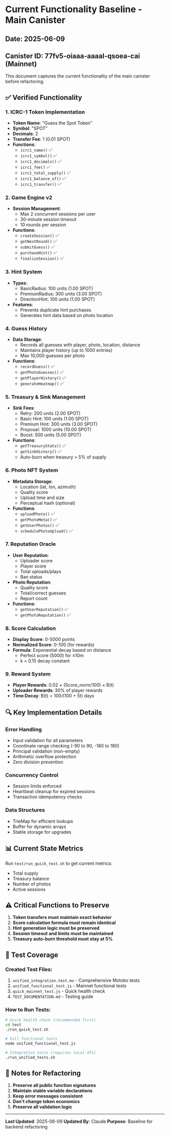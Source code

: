 # Current Functionality Baseline - Main Canister

## Date: 2025-06-09
## Canister ID: 77fv5-oiaaa-aaaal-qsoea-cai (Mainnet)

This document captures the current functionality of the main canister before refactoring.

## ✅ Verified Functionality

### 1. ICRC-1 Token Implementation
- **Token Name**: "Guess the Spot Token"
- **Symbol**: "SPOT"
- **Decimals**: 2
- **Transfer Fee**: 1 (0.01 SPOT)
- **Functions**:
  - `icrc1_name()` ✅
  - `icrc1_symbol()` ✅
  - `icrc1_decimals()` ✅
  - `icrc1_fee()` ✅
  - `icrc1_total_supply()` ✅
  - `icrc1_balance_of()` ✅
  - `icrc1_transfer()` ✅

### 2. Game Engine v2
- **Session Management**:
  - Max 2 concurrent sessions per user
  - 30-minute session timeout
  - 10 rounds per session
- **Functions**:
  - `createSession()` ✅
  - `getNextRound()` ✅
  - `submitGuess()` ✅
  - `purchaseHint()` ✅
  - `finalizeSession()` ✅

### 3. Hint System
- **Types**:
  - BasicRadius: 100 units (1.00 SPOT)
  - PremiumRadius: 300 units (3.00 SPOT)
  - DirectionHint: 100 units (1.00 SPOT)
- **Features**:
  - Prevents duplicate hint purchases
  - Generates hint data based on photo location

### 4. Guess History
- **Data Storage**:
  - Records all guesses with player, photo, location, distance
  - Maintains player history (up to 1000 entries)
  - Max 10,000 guesses per photo
- **Functions**:
  - `recordGuess()` ✅
  - `getPhotoGuesses()` ✅
  - `getPlayerHistory()` ✅
  - `generateHeatmap()` ✅

### 5. Treasury & Sink Management
- **Sink Fees**:
  - Retry: 200 units (2.00 SPOT)
  - Basic Hint: 100 units (1.00 SPOT)
  - Premium Hint: 300 units (3.00 SPOT)
  - Proposal: 1000 units (10.00 SPOT)
  - Boost: 500 units (5.00 SPOT)
- **Functions**:
  - `getTreasuryStats()` ✅
  - `getSinkHistory()` ✅
  - Auto-burn when treasury > 5% of supply

### 6. Photo NFT System
- **Metadata Storage**:
  - Location (lat, lon, azimuth)
  - Quality score
  - Upload time and size
  - Perceptual hash (optional)
- **Functions**:
  - `uploadPhoto()` ✅
  - `getPhotoMeta()` ✅
  - `getUserPhotos()` ✅
  - `schedulePhotoUpload()` ✅

### 7. Reputation Oracle
- **User Reputation**:
  - Uploader score
  - Player score
  - Total uploads/plays
  - Ban status
- **Photo Reputation**:
  - Quality score
  - Total/correct guesses
  - Report count
- **Functions**:
  - `getUserReputation()` ✅
  - `getPhotoReputation()` ✅

### 8. Score Calculation
- **Display Score**: 0-5000 points
- **Normalized Score**: 0-100 (for rewards)
- **Formula**: Exponential decay based on distance
  - Perfect score (5000) for ≤10m
  - k = 0.15 decay constant

### 9. Reward System
- **Player Rewards**: 0.02 × (Score_norm/100) × B(t)
- **Uploader Rewards**: 30% of player rewards
- **Time Decay**: B(t) = 100/(100 + 5t) days

## 🔍 Key Implementation Details

### Error Handling
- Input validation for all parameters
- Coordinate range checking (-90 to 90, -180 to 180)
- Principal validation (non-empty)
- Arithmetic overflow protection
- Zero division prevention

### Concurrency Control
- Session limits enforced
- Heartbeat cleanup for expired sessions
- Transaction idempotency checks

### Data Structures
- TrieMap for efficient lookups
- Buffer for dynamic arrays
- Stable storage for upgrades

## 📊 Current State Metrics

Run `test/run_quick_test.sh` to get current metrics:
- Total supply
- Treasury balance
- Number of photos
- Active sessions

## ⚠️ Critical Functions to Preserve

1. **Token transfers must maintain exact behavior**
2. **Score calculation formula must remain identical**
3. **Hint generation logic must be preserved**
4. **Session timeout and limits must be maintained**
5. **Treasury auto-burn threshold must stay at 5%**

## 🧪 Test Coverage

### Created Test Files:
1. `unified_integration.test.mo` - Comprehensive Motoko tests
2. `unified_functional_test.js` - Mainnet functional tests
3. `quick_mainnet_test.js` - Quick health check
4. `TEST_DOCUMENTATION.md` - Testing guide

### How to Run Tests:
```bash
# Quick health check (recommended first)
cd test
./run_quick_test.sh

# Full functional tests
node unified_functional_test.js

# Integration tests (requires local dfx)
./run_unified_tests.sh
```

## 📝 Notes for Refactoring

1. **Preserve all public function signatures**
2. **Maintain stable variable declarations**
3. **Keep error messages consistent**
4. **Don't change token economics**
5. **Preserve all validation logic**

---

**Last Updated**: 2025-06-09
**Updated By**: Claude
**Purpose**: Baseline for backend refactoring
